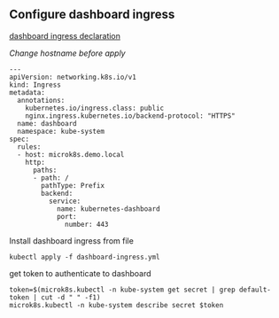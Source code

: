 
## Configure dashboard ingress
[dashboard ingress declaration](dashboard-ingress.yml)

*Change hostname before apply*
```
---
apiVersion: networking.k8s.io/v1
kind: Ingress
metadata:
  annotations:
    kubernetes.io/ingress.class: public
    nginx.ingress.kubernetes.io/backend-protocol: "HTTPS"
  name: dashboard
  namespace: kube-system
spec:
  rules:
  - host: microk8s.demo.local
    http:
      paths:
      - path: /
        pathType: Prefix
        backend:
          service:
            name: kubernetes-dashboard
            port:
              number: 443
```

Install dashboard ingress from file

```
kubectl apply -f dashboard-ingress.yml
```

get token to authenticate to dashboard

```
token=$(microk8s.kubectl -n kube-system get secret | grep default-token | cut -d " " -f1)
microk8s.kubectl -n kube-system describe secret $token
```
